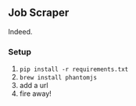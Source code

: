 ## Job Scraper

Indeed.

### Setup

1. `pip install -r requirements.txt`
1. `brew install phantomjs`
1. add a url
1. fire away!

